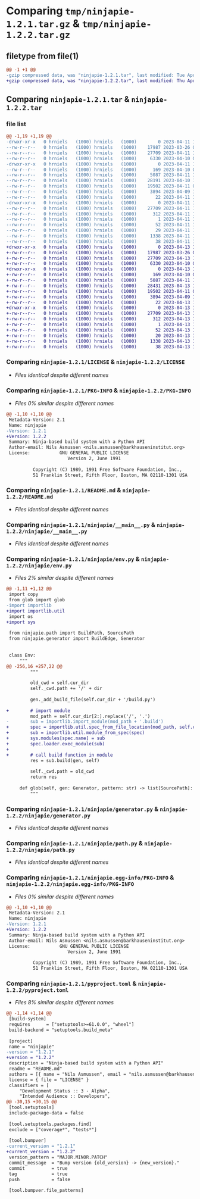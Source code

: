 # Comparing `tmp/ninjapie-1.2.1.tar.gz` & `tmp/ninjapie-1.2.2.tar.gz`

## filetype from file(1)

```diff
@@ -1 +1 @@
-gzip compressed data, was "ninjapie-1.2.1.tar", last modified: Tue Apr 11 17:16:00 2023, max compression
+gzip compressed data, was "ninjapie-1.2.2.tar", last modified: Thu Apr 13 14:59:07 2023, max compression
```

## Comparing `ninjapie-1.2.1.tar` & `ninjapie-1.2.2.tar`

### file list

```diff
@@ -1,19 +1,19 @@
-drwxr-xr-x   0 hrniels   (1000) hrniels   (1000)        0 2023-04-11 17:16:00.393218 ninjapie-1.2.1/
--rw-r--r--   0 hrniels   (1000) hrniels   (1000)    17987 2023-03-26 07:31:08.000000 ninjapie-1.2.1/LICENSE
--rw-r--r--   0 hrniels   (1000) hrniels   (1000)    27709 2023-04-11 17:16:00.393218 ninjapie-1.2.1/PKG-INFO
--rw-r--r--   0 hrniels   (1000) hrniels   (1000)     6330 2023-04-10 08:16:09.000000 ninjapie-1.2.1/README.md
-drwxr-xr-x   0 hrniels   (1000) hrniels   (1000)        0 2023-04-11 17:16:00.393218 ninjapie-1.2.1/ninjapie/
--rw-r--r--   0 hrniels   (1000) hrniels   (1000)      169 2023-04-10 06:43:40.000000 ninjapie-1.2.1/ninjapie/__init__.py
--rw-r--r--   0 hrniels   (1000) hrniels   (1000)     5087 2023-04-11 17:15:38.000000 ninjapie-1.2.1/ninjapie/__main__.py
--rw-r--r--   0 hrniels   (1000) hrniels   (1000)    28191 2023-04-10 16:28:24.000000 ninjapie-1.2.1/ninjapie/env.py
--rw-r--r--   0 hrniels   (1000) hrniels   (1000)    19502 2023-04-11 07:40:23.000000 ninjapie-1.2.1/ninjapie/generator.py
--rw-r--r--   0 hrniels   (1000) hrniels   (1000)     3894 2023-04-09 16:06:55.000000 ninjapie-1.2.1/ninjapie/path.py
--rw-r--r--   0 hrniels   (1000) hrniels   (1000)       22 2023-04-11 17:15:52.000000 ninjapie-1.2.1/ninjapie/version.py
-drwxr-xr-x   0 hrniels   (1000) hrniels   (1000)        0 2023-04-11 17:16:00.393218 ninjapie-1.2.1/ninjapie.egg-info/
--rw-r--r--   0 hrniels   (1000) hrniels   (1000)    27709 2023-04-11 17:16:00.000000 ninjapie-1.2.1/ninjapie.egg-info/PKG-INFO
--rw-r--r--   0 hrniels   (1000) hrniels   (1000)      312 2023-04-11 17:16:00.000000 ninjapie-1.2.1/ninjapie.egg-info/SOURCES.txt
--rw-r--r--   0 hrniels   (1000) hrniels   (1000)        1 2023-04-11 17:16:00.000000 ninjapie-1.2.1/ninjapie.egg-info/dependency_links.txt
--rw-r--r--   0 hrniels   (1000) hrniels   (1000)       52 2023-04-11 17:16:00.000000 ninjapie-1.2.1/ninjapie.egg-info/entry_points.txt
--rw-r--r--   0 hrniels   (1000) hrniels   (1000)       29 2023-04-11 17:16:00.000000 ninjapie-1.2.1/ninjapie.egg-info/top_level.txt
--rw-r--r--   0 hrniels   (1000) hrniels   (1000)     1338 2023-04-11 17:15:52.000000 ninjapie-1.2.1/pyproject.toml
--rw-r--r--   0 hrniels   (1000) hrniels   (1000)       38 2023-04-11 17:16:00.393218 ninjapie-1.2.1/setup.cfg
+drwxr-xr-x   0 hrniels   (1000) hrniels   (1000)        0 2023-04-13 14:59:07.776579 ninjapie-1.2.2/
+-rw-r--r--   0 hrniels   (1000) hrniels   (1000)    17987 2023-03-26 07:31:08.000000 ninjapie-1.2.2/LICENSE
+-rw-r--r--   0 hrniels   (1000) hrniels   (1000)    27709 2023-04-13 14:59:07.776579 ninjapie-1.2.2/PKG-INFO
+-rw-r--r--   0 hrniels   (1000) hrniels   (1000)     6330 2023-04-10 08:16:09.000000 ninjapie-1.2.2/README.md
+drwxr-xr-x   0 hrniels   (1000) hrniels   (1000)        0 2023-04-13 14:59:07.773246 ninjapie-1.2.2/ninjapie/
+-rw-r--r--   0 hrniels   (1000) hrniels   (1000)      169 2023-04-10 06:43:40.000000 ninjapie-1.2.2/ninjapie/__init__.py
+-rw-r--r--   0 hrniels   (1000) hrniels   (1000)     5087 2023-04-11 17:15:38.000000 ninjapie-1.2.2/ninjapie/__main__.py
+-rw-r--r--   0 hrniels   (1000) hrniels   (1000)    28431 2023-04-13 14:58:49.000000 ninjapie-1.2.2/ninjapie/env.py
+-rw-r--r--   0 hrniels   (1000) hrniels   (1000)    19502 2023-04-11 07:40:23.000000 ninjapie-1.2.2/ninjapie/generator.py
+-rw-r--r--   0 hrniels   (1000) hrniels   (1000)     3894 2023-04-09 16:06:55.000000 ninjapie-1.2.2/ninjapie/path.py
+-rw-r--r--   0 hrniels   (1000) hrniels   (1000)       22 2023-04-13 14:58:58.000000 ninjapie-1.2.2/ninjapie/version.py
+drwxr-xr-x   0 hrniels   (1000) hrniels   (1000)        0 2023-04-13 14:59:07.776579 ninjapie-1.2.2/ninjapie.egg-info/
+-rw-r--r--   0 hrniels   (1000) hrniels   (1000)    27709 2023-04-13 14:59:07.000000 ninjapie-1.2.2/ninjapie.egg-info/PKG-INFO
+-rw-r--r--   0 hrniels   (1000) hrniels   (1000)      312 2023-04-13 14:59:07.000000 ninjapie-1.2.2/ninjapie.egg-info/SOURCES.txt
+-rw-r--r--   0 hrniels   (1000) hrniels   (1000)        1 2023-04-13 14:59:07.000000 ninjapie-1.2.2/ninjapie.egg-info/dependency_links.txt
+-rw-r--r--   0 hrniels   (1000) hrniels   (1000)       52 2023-04-13 14:59:07.000000 ninjapie-1.2.2/ninjapie.egg-info/entry_points.txt
+-rw-r--r--   0 hrniels   (1000) hrniels   (1000)       20 2023-04-13 14:59:07.000000 ninjapie-1.2.2/ninjapie.egg-info/top_level.txt
+-rw-r--r--   0 hrniels   (1000) hrniels   (1000)     1338 2023-04-13 14:58:58.000000 ninjapie-1.2.2/pyproject.toml
+-rw-r--r--   0 hrniels   (1000) hrniels   (1000)       38 2023-04-13 14:59:07.776579 ninjapie-1.2.2/setup.cfg
```

### Comparing `ninjapie-1.2.1/LICENSE` & `ninjapie-1.2.2/LICENSE`

 * *Files identical despite different names*

### Comparing `ninjapie-1.2.1/PKG-INFO` & `ninjapie-1.2.2/PKG-INFO`

 * *Files 0% similar despite different names*

```diff
@@ -1,10 +1,10 @@
 Metadata-Version: 2.1
 Name: ninjapie
-Version: 1.2.1
+Version: 1.2.2
 Summary: Ninja-based build system with a Python API
 Author-email: Nils Asmussen <nils.asmussen@barkhauseninstitut.org>
 License: 		    GNU GENERAL PUBLIC LICENSE
         		       Version 2, June 1991
         
          Copyright (C) 1989, 1991 Free Software Foundation, Inc.,
          51 Franklin Street, Fifth Floor, Boston, MA 02110-1301 USA
```

### Comparing `ninjapie-1.2.1/README.md` & `ninjapie-1.2.2/README.md`

 * *Files identical despite different names*

### Comparing `ninjapie-1.2.1/ninjapie/__main__.py` & `ninjapie-1.2.2/ninjapie/__main__.py`

 * *Files identical despite different names*

### Comparing `ninjapie-1.2.1/ninjapie/env.py` & `ninjapie-1.2.2/ninjapie/env.py`

 * *Files 2% similar despite different names*

```diff
@@ -1,11 +1,12 @@
 import copy
 from glob import glob
-import importlib
+import importlib.util
 import os
+import sys
 
 from ninjapie.path import BuildPath, SourcePath
 from ninjapie.generator import BuildEdge, Generator
 
 
 class Env:
     """
@@ -256,16 +257,22 @@
         """
 
         old_cwd = self.cur_dir
         self._cwd.path += '/' + dir
 
         gen._add_build_file(self.cur_dir + '/build.py')
 
+        # import module
         mod_path = self.cur_dir[2:].replace('/', '.')
-        sub = importlib.import_module(mod_path + '.build')
+        spec = importlib.util.spec_from_file_location(mod_path, self.cur_dir + '/build.py')
+        sub = importlib.util.module_from_spec(spec)
+        sys.modules[spec.name] = sub
+        spec.loader.exec_module(sub)
+
+        # call build function in module
         res = sub.build(gen, self)
 
         self._cwd.path = old_cwd
         return res
 
     def glob(self, gen: Generator, pattern: str) -> list[SourcePath]:
         """
```

### Comparing `ninjapie-1.2.1/ninjapie/generator.py` & `ninjapie-1.2.2/ninjapie/generator.py`

 * *Files identical despite different names*

### Comparing `ninjapie-1.2.1/ninjapie/path.py` & `ninjapie-1.2.2/ninjapie/path.py`

 * *Files identical despite different names*

### Comparing `ninjapie-1.2.1/ninjapie.egg-info/PKG-INFO` & `ninjapie-1.2.2/ninjapie.egg-info/PKG-INFO`

 * *Files 0% similar despite different names*

```diff
@@ -1,10 +1,10 @@
 Metadata-Version: 2.1
 Name: ninjapie
-Version: 1.2.1
+Version: 1.2.2
 Summary: Ninja-based build system with a Python API
 Author-email: Nils Asmussen <nils.asmussen@barkhauseninstitut.org>
 License: 		    GNU GENERAL PUBLIC LICENSE
         		       Version 2, June 1991
         
          Copyright (C) 1989, 1991 Free Software Foundation, Inc.,
          51 Franklin Street, Fifth Floor, Boston, MA 02110-1301 USA
```

### Comparing `ninjapie-1.2.1/pyproject.toml` & `ninjapie-1.2.2/pyproject.toml`

 * *Files 8% similar despite different names*

```diff
@@ -1,14 +1,14 @@
 [build-system]
 requires      = ["setuptools>=61.0.0", "wheel"]
 build-backend = "setuptools.build_meta"
 
 [project]
 name = "ninjapie"
-version = "1.2.1"
+version = "1.2.2"
 description = "Ninja-based build system with a Python API"
 readme = "README.md"
 authors = [{ name = "Nils Asmussen", email = "nils.asmussen@barkhauseninstitut.org" }]
 license = { file = "LICENSE" }
 classifiers = [
     "Development Status :: 3 - Alpha",
     "Intended Audience :: Developers",
@@ -30,15 +30,15 @@
 [tool.setuptools]
 include-package-data = false
 
 [tool.setuptools.packages.find]
 exclude = ["coverage*", "tests*"]
 
 [tool.bumpver]
-current_version = "1.2.1"
+current_version = "1.2.2"
 version_pattern = "MAJOR.MINOR.PATCH"
 commit_message  = "Bump version {old_version} -> {new_version}."
 commit          = true
 tag             = true
 push            = false
 
 [tool.bumpver.file_patterns]
```

